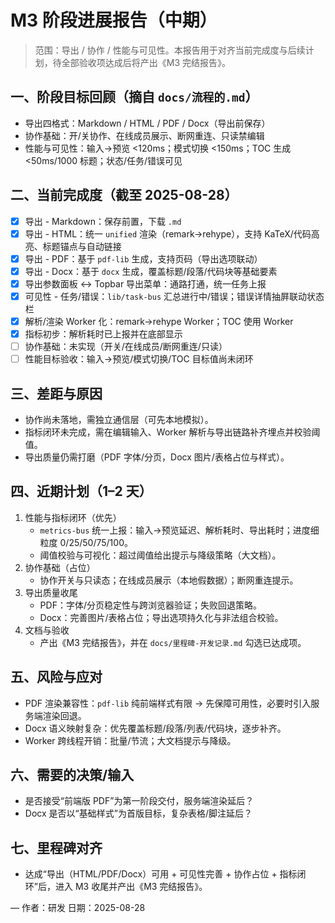 # M3 阶段进展报告（中期）

> 范围：导出 / 协作 / 性能与可见性。本报告用于对齐当前完成度与后续计划，待全部验收项达成后将产出《M3 完结报告》。

## 一、阶段目标回顾（摘自 `docs/流程的.md`）
- 导出四格式：Markdown / HTML / PDF / Docx（导出前保存）
- 协作基础：开/关协作、在线成员展示、断网重连、只读禁编辑
- 性能与可见性：输入→预览 <120ms；模式切换 <150ms；TOC 生成 <50ms/1000 标题；状态/任务/错误可见

## 二、当前完成度（截至 2025-08-28）
- [x] 导出 - Markdown：保存前置，下载 `.md`
- [x] 导出 - HTML：统一 `unified` 渲染（remark→rehype），支持 KaTeX/代码高亮、标题锚点与自动链接
- [x] 导出 - PDF：基于 `pdf-lib` 生成，支持页码（导出选项联动）
- [x] 导出 - Docx：基于 `docx` 生成，覆盖标题/段落/代码块等基础要素
- [x] 导出参数面板 <→ Topbar 导出菜单：通路打通，统一任务上报
- [x] 可见性 - 任务/错误：`lib/task-bus` 汇总进行中/错误；错误详情抽屛联动状态栏
- [x] 解析/渲染 Worker 化：remark→rehype Worker；TOC 使用 Worker
- [x] 指标初步：解析耗时已上报并在底部显示
- [ ] 协作基础：未实现（开关/在线成员/断网重连/只读）
- [ ] 性能目标验收：输入→预览/模式切换/TOC 目标值尚未闭环

## 三、差距与原因
- 协作尚未落地，需独立通信层（可先本地模拟）。
- 指标闭环未完成，需在编辑输入、Worker 解析与导出链路补齐埋点并校验阈值。
- 导出质量仍需打磨（PDF 字体/分页，Docx 图片/表格占位与样式）。

## 四、近期计划（1–2 天）
1) 性能与指标闭环（优先）
   - `metrics-bus` 统一上报：输入→预览延迟、解析耗时、导出耗时；进度细粒度 0/25/50/75/100。
   - 阈值校验与可视化：超过阈值给出提示与降级策略（大文档）。
2) 协作基础（占位）
   - 协作开关与只读态；在线成员展示（本地假数据）；断网重连提示。
3) 导出质量收尾
   - PDF：字体/分页稳定性与跨浏览器验证；失败回退策略。
   - Docx：完善图片/表格占位；导出选项持久化与非法组合校验。
4) 文档与验收
   - 产出《M3 完结报告》，并在 `docs/里程碑-开发记录.md` 勾选已达成项。

## 五、风险与应对
- PDF 渲染兼容性：`pdf-lib` 纯前端样式有限 → 先保障可用性，必要时引入服务端渲染回退。
- Docx 语义映射复杂：优先覆盖标题/段落/列表/代码块，逐步补齐。
- Worker 跨线程开销：批量/节流；大文档提示与降级。

## 六、需要的决策/输入
- 是否接受“前端版 PDF”为第一阶段交付，服务端渲染延后？
- Docx 是否以“基础样式”为首版目标，复杂表格/脚注延后？

## 七、里程碑对齐
- 达成“导出（HTML/PDF/Docx）可用 + 可见性完善 + 协作占位 + 指标闭环”后，进入 M3 收尾并产出《M3 完结报告》。

—
作者：研发
日期：2025-08-28
